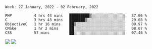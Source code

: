 <!--START_SECTION:waka-->
```text
Week: 27 January, 2022 - 02 February, 2022

PHP          4 hrs 44 mins   █████████▒░░░░░░░░░░░░░░░   37.06 % 
C            3 hrs 43 mins   ███████▒░░░░░░░░░░░░░░░░░   29.08 % 
ObjectiveC   1 hr 16 mins    ██▒░░░░░░░░░░░░░░░░░░░░░░   09.97 % 
CMake        1 hr 2 mins     ██░░░░░░░░░░░░░░░░░░░░░░░   08.07 % 
CSS          57 mins         ██░░░░░░░░░░░░░░░░░░░░░░░   07.46 % 
```
<!--END_SECTION:waka-->
<a href="https://github.com/anuraghazra/github-readme-stats">
  <img align="left" src="https://github-readme-stats.vercel.app/api?username=Tanesan&count_private=true&show_icons=true" />
<img align="left" src="https://github-readme-stats.vercel.app/api/top-langs/?username=Tanesan" />
</a>
